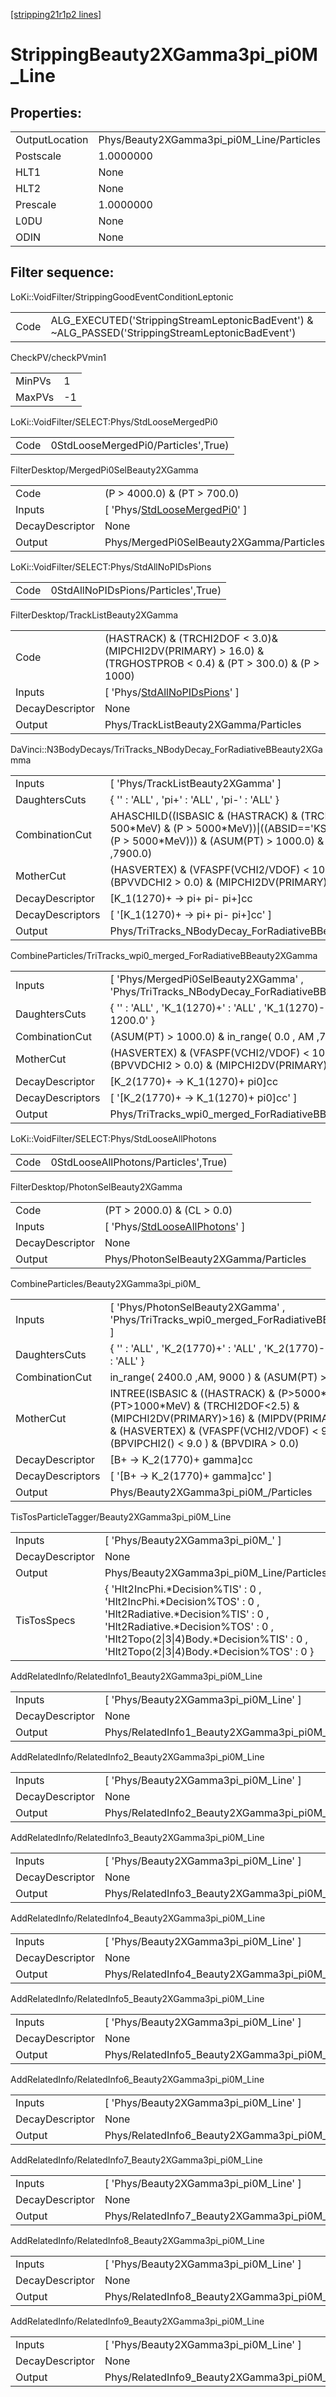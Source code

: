 [[stripping21r1p2 lines]](./stripping21r1p2-index)

# StrippingBeauty2XGamma3pi_pi0M_Line

## Properties:

|                |                                           |
|----------------|-------------------------------------------|
| OutputLocation | Phys/Beauty2XGamma3pi_pi0M_Line/Particles |
| Postscale      | 1.0000000                                 |
| HLT1           | None                                      |
| HLT2           | None                                      |
| Prescale       | 1.0000000                                 |
| L0DU           | None                                      |
| ODIN           | None                                      |

## Filter sequence:

LoKi::VoidFilter/StrippingGoodEventConditionLeptonic

|      |                                                                                                  |
|------|--------------------------------------------------------------------------------------------------|
| Code | ALG_EXECUTED('StrippingStreamLeptonicBadEvent') & ~ALG_PASSED('StrippingStreamLeptonicBadEvent') |

CheckPV/checkPVmin1

|        |     |
|--------|-----|
| MinPVs | 1   |
| MaxPVs | -1  |

LoKi::VoidFilter/SELECT:Phys/StdLooseMergedPi0

|      |                                     |
|------|-------------------------------------|
| Code | 0StdLooseMergedPi0/Particles',True) |

FilterDesktop/MergedPi0SelBeauty2XGamma

|                 |                                                                                       |
|-----------------|---------------------------------------------------------------------------------------|
| Code            | (P \> 4000.0) & (PT \> 700.0)                                                         |
| Inputs          | [ 'Phys/[StdLooseMergedPi0](./stripping21r1p2-commonparticles-stdloosemergedpi0)' ] |
| DecayDescriptor | None                                                                                  |
| Output          | Phys/MergedPi0SelBeauty2XGamma/Particles                                              |

LoKi::VoidFilter/SELECT:Phys/StdAllNoPIDsPions

|      |                                     |
|------|-------------------------------------|
| Code | 0StdAllNoPIDsPions/Particles',True) |

FilterDesktop/TrackListBeauty2XGamma

|                 |                                                                                                                    |
|-----------------|--------------------------------------------------------------------------------------------------------------------|
| Code            | (HASTRACK) & (TRCHI2DOF \< 3.0)& (MIPCHI2DV(PRIMARY) \> 16.0) & (TRGHOSTPROB \< 0.4) & (PT \> 300.0) & (P \> 1000) |
| Inputs          | [ 'Phys/[StdAllNoPIDsPions](./stripping21r1p2-commonparticles-stdallnopidspions)' ]                              |
| DecayDescriptor | None                                                                                                               |
| Output          | Phys/TrackListBeauty2XGamma/Particles                                                                              |

DaVinci::N3BodyDecays/TriTracks_NBodyDecay_ForRadiativeBBeauty2XGamma

|                  |                                                                                                                                                                                                       |
|------------------|-------------------------------------------------------------------------------------------------------------------------------------------------------------------------------------------------------|
| Inputs           | [ 'Phys/TrackListBeauty2XGamma' ]                                                                                                                                                                   |
| DaughtersCuts    | { '' : 'ALL' , 'pi+' : 'ALL' , 'pi-' : 'ALL' }                                                                                                                                                        |
| CombinationCut   | AHASCHILD((ISBASIC & (HASTRACK) & (TRCHI2DOF\<3) & (PT \> 500\*MeV) & (P \> 5000\*MeV))\|((ABSID=='KS0') & (PT \> 500\*MeV) & (P \> 5000\*MeV))) & (ASUM(PT) \> 1000.0) & in_range( 0.0 , AM ,7900.0) |
| MotherCut        | (HASVERTEX) & (VFASPF(VCHI2/VDOF) \< 10.0) & (PT \> 150.0) & (BPVVDCHI2 \> 0.0) & (MIPCHI2DV(PRIMARY) \> 0.0)                                                                                         |
| DecayDescriptor  | [K_1(1270)+ -\> pi+ pi- pi+]cc                                                                                                                                                                      |
| DecayDescriptors | [ '[K_1(1270)+ -\> pi+ pi- pi+]cc' ]                                                                                                                                                              |
| Output           | Phys/TriTracks_NBodyDecay_ForRadiativeBBeauty2XGamma/Particles                                                                                                                                        |

CombineParticles/TriTracks_wpi0_merged_ForRadiativeBBeauty2XGamma

|                  |                                                                                                               |
|------------------|---------------------------------------------------------------------------------------------------------------|
| Inputs           | [ 'Phys/MergedPi0SelBeauty2XGamma' , 'Phys/TriTracks_NBodyDecay_ForRadiativeBBeauty2XGamma' ]               |
| DaughtersCuts    | { '' : 'ALL' , 'K_1(1270)+' : 'ALL' , 'K_1(1270)-' : 'ALL' , 'pi0' : 'PT \> 1200.0' }                         |
| CombinationCut   | (ASUM(PT) \> 1000.0) & in_range( 0.0 , AM ,7900.0)                                                            |
| MotherCut        | (HASVERTEX) & (VFASPF(VCHI2/VDOF) \< 10.0) & (PT \> 150.0) & (BPVVDCHI2 \> 0.0) & (MIPCHI2DV(PRIMARY) \> 0.0) |
| DecayDescriptor  | [K_2(1770)+ -\> K_1(1270)+ pi0]cc                                                                           |
| DecayDescriptors | [ '[K_2(1770)+ -\> K_1(1270)+ pi0]cc' ]                                                                   |
| Output           | Phys/TriTracks_wpi0_merged_ForRadiativeBBeauty2XGamma/Particles                                               |

LoKi::VoidFilter/SELECT:Phys/StdLooseAllPhotons

|      |                                      |
|------|--------------------------------------|
| Code | 0StdLooseAllPhotons/Particles',True) |

FilterDesktop/PhotonSelBeauty2XGamma

|                 |                                                                                         |
|-----------------|-----------------------------------------------------------------------------------------|
| Code            | (PT \> 2000.0) & (CL \> 0.0)                                                            |
| Inputs          | [ 'Phys/[StdLooseAllPhotons](./stripping21r1p2-commonparticles-stdlooseallphotons)' ] |
| DecayDescriptor | None                                                                                    |
| Output          | Phys/PhotonSelBeauty2XGamma/Particles                                                   |

CombineParticles/Beauty2XGamma3pi_pi0M\_

|                  |                                                                                                                                                                                                                                     |
|------------------|-------------------------------------------------------------------------------------------------------------------------------------------------------------------------------------------------------------------------------------|
| Inputs           | [ 'Phys/PhotonSelBeauty2XGamma' , 'Phys/TriTracks_wpi0_merged_ForRadiativeBBeauty2XGamma' ]                                                                                                                                       |
| DaughtersCuts    | { '' : 'ALL' , 'K_2(1770)+' : 'ALL' , 'K_2(1770)-' : 'ALL' , 'gamma' : 'ALL' }                                                                                                                                                      |
| CombinationCut   | in_range( 2400.0 ,AM, 9000 ) & (ASUM(PT) \> 3000 )                                                                                                                                                                                  |
| MotherCut        | INTREE(ISBASIC & ((HASTRACK) & (P\>5000\*MeV) & (PT\>1000\*MeV) & (TRCHI2DOF\<2.5) & (MIPCHI2DV(PRIMARY)\>16) & (MIPDV(PRIMARY)\>0.1\*mm))) & (HASVERTEX) & (VFASPF(VCHI2/VDOF) \< 9.0 ) & (BPVIPCHI2() \< 9.0 ) & (BPVDIRA \> 0.0) |
| DecayDescriptor  | [B+ -\> K_2(1770)+ gamma]cc                                                                                                                                                                                                       |
| DecayDescriptors | [ '[B+ -\> K_2(1770)+ gamma]cc' ]                                                                                                                                                                                               |
| Output           | Phys/Beauty2XGamma3pi_pi0M\_/Particles                                                                                                                                                                                              |

TisTosParticleTagger/Beauty2XGamma3pi_pi0M_Line

|                 |                                                                                                                                                                                                                                           |
|-----------------|-------------------------------------------------------------------------------------------------------------------------------------------------------------------------------------------------------------------------------------------|
| Inputs          | [ 'Phys/Beauty2XGamma3pi_pi0M\_' ]                                                                                                                                                                                                      |
| DecayDescriptor | None                                                                                                                                                                                                                                      |
| Output          | Phys/Beauty2XGamma3pi_pi0M_Line/Particles                                                                                                                                                                                                 |
| TisTosSpecs     | { 'Hlt2IncPhi.\*Decision%TIS' : 0 , 'Hlt2IncPhi.\*Decision%TOS' : 0 , 'Hlt2Radiative.\*Decision%TIS' : 0 , 'Hlt2Radiative.\*Decision%TOS' : 0 , 'Hlt2Topo(2\|3\|4)Body.\*Decision%TIS' : 0 , 'Hlt2Topo(2\|3\|4)Body.\*Decision%TOS' : 0 } |

AddRelatedInfo/RelatedInfo1_Beauty2XGamma3pi_pi0M_Line

|                 |                                                        |
|-----------------|--------------------------------------------------------|
| Inputs          | [ 'Phys/Beauty2XGamma3pi_pi0M_Line' ]                |
| DecayDescriptor | None                                                   |
| Output          | Phys/RelatedInfo1_Beauty2XGamma3pi_pi0M_Line/Particles |

AddRelatedInfo/RelatedInfo2_Beauty2XGamma3pi_pi0M_Line

|                 |                                                        |
|-----------------|--------------------------------------------------------|
| Inputs          | [ 'Phys/Beauty2XGamma3pi_pi0M_Line' ]                |
| DecayDescriptor | None                                                   |
| Output          | Phys/RelatedInfo2_Beauty2XGamma3pi_pi0M_Line/Particles |

AddRelatedInfo/RelatedInfo3_Beauty2XGamma3pi_pi0M_Line

|                 |                                                        |
|-----------------|--------------------------------------------------------|
| Inputs          | [ 'Phys/Beauty2XGamma3pi_pi0M_Line' ]                |
| DecayDescriptor | None                                                   |
| Output          | Phys/RelatedInfo3_Beauty2XGamma3pi_pi0M_Line/Particles |

AddRelatedInfo/RelatedInfo4_Beauty2XGamma3pi_pi0M_Line

|                 |                                                        |
|-----------------|--------------------------------------------------------|
| Inputs          | [ 'Phys/Beauty2XGamma3pi_pi0M_Line' ]                |
| DecayDescriptor | None                                                   |
| Output          | Phys/RelatedInfo4_Beauty2XGamma3pi_pi0M_Line/Particles |

AddRelatedInfo/RelatedInfo5_Beauty2XGamma3pi_pi0M_Line

|                 |                                                        |
|-----------------|--------------------------------------------------------|
| Inputs          | [ 'Phys/Beauty2XGamma3pi_pi0M_Line' ]                |
| DecayDescriptor | None                                                   |
| Output          | Phys/RelatedInfo5_Beauty2XGamma3pi_pi0M_Line/Particles |

AddRelatedInfo/RelatedInfo6_Beauty2XGamma3pi_pi0M_Line

|                 |                                                        |
|-----------------|--------------------------------------------------------|
| Inputs          | [ 'Phys/Beauty2XGamma3pi_pi0M_Line' ]                |
| DecayDescriptor | None                                                   |
| Output          | Phys/RelatedInfo6_Beauty2XGamma3pi_pi0M_Line/Particles |

AddRelatedInfo/RelatedInfo7_Beauty2XGamma3pi_pi0M_Line

|                 |                                                        |
|-----------------|--------------------------------------------------------|
| Inputs          | [ 'Phys/Beauty2XGamma3pi_pi0M_Line' ]                |
| DecayDescriptor | None                                                   |
| Output          | Phys/RelatedInfo7_Beauty2XGamma3pi_pi0M_Line/Particles |

AddRelatedInfo/RelatedInfo8_Beauty2XGamma3pi_pi0M_Line

|                 |                                                        |
|-----------------|--------------------------------------------------------|
| Inputs          | [ 'Phys/Beauty2XGamma3pi_pi0M_Line' ]                |
| DecayDescriptor | None                                                   |
| Output          | Phys/RelatedInfo8_Beauty2XGamma3pi_pi0M_Line/Particles |

AddRelatedInfo/RelatedInfo9_Beauty2XGamma3pi_pi0M_Line

|                 |                                                        |
|-----------------|--------------------------------------------------------|
| Inputs          | [ 'Phys/Beauty2XGamma3pi_pi0M_Line' ]                |
| DecayDescriptor | None                                                   |
| Output          | Phys/RelatedInfo9_Beauty2XGamma3pi_pi0M_Line/Particles |
